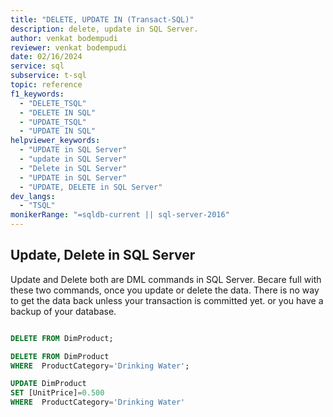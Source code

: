 ```yaml
---
title: "DELETE, UPDATE IN (Transact-SQL)"
description: delete, update in SQL Server.
author: venkat bodempudi
reviewer: venkat bodempudi
date: 02/16/2024
service: sql
subservice: t-sql
topic: reference
f1_keywords:
  - "DELETE_TSQL"
  - "DELETE IN SQL"
  - "UPDATE_TSQL"
  - "UPDATE IN SQL"
helpviewer_keywords:
  - "UPDATE in SQL Server"
  - "update in SQL Server"
  - "Delete in SQL Server"
  - "UPDATE in SQL Server"
  - "UPDATE, DELETE in SQL Server"
dev_langs:
  - "TSQL"
monikerRange: "=sqldb-current || sql-server-2016"
---
```

## Update, Delete in SQL Server

Update and Delete both are DML commands in SQL Server. 
Becare full with these two commands, once you update or delete the data. There is no way to get the data back unless your transaction is committed yet.
or you have a backup of your database.

```sql

DELETE FROM DimProduct;

DELETE FROM DimProduct
WHERE  ProductCategory='Drinking Water';
```

```sql
UPDATE DimProduct
SET [UnitPrice]=0.500
WHERE  ProductCategory='Drinking Water'
```
